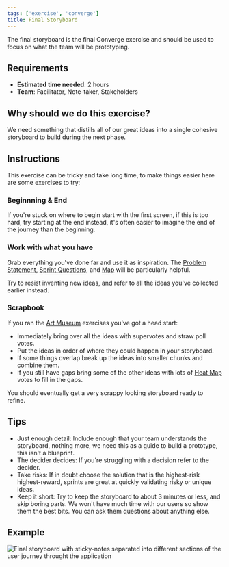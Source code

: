 ```yaml
---
tags: ['exercise', 'converge']
title: Final Storyboard
---
```


The final storyboard is the final Converge exercise and should be used to focus
on what the team will be prototyping.

## Requirements

- **Estimated time needed**: 2 hours
- **Team**: Facilitator, Note-taker, Stakeholders

## Why should we do this exercise?

We need something that distills all of our great ideas into a single cohesive
storyboard to build during the next phase.

## Instructions

This exercise can be tricky and take long time, to make things easier here are
some exercises to try:

### Beginnning & End

If you're stuck on where to begin start with the first screen, if this is too
hard, try starting at the end instead, it's often easier to imagine the end of
the journey than the beginning.

### Work with what you have

Grab everything you've done far and use it as inspiration. The [Problem Statement](/exercises/problem-statement),
 [Sprint Questions](/exercises/sprint-questions), and [Map](/exercises/make-a-map) will be particularly helpful.

Try to resist inventing new ideas, and refer to all the ideas you've collected
earlier instead.

### Scrapbook

If you ran the [Art Museum](/exercises/art-museum) exercises you've got a head start:

- Immediately bring over all the ideas with supervotes and straw poll votes.
- Put the ideas in order of where they could happen in your storyboard.
- If some things overlap break up the ideas into smaller chunks and combine them.
- If you still have gaps bring some of the other ideas with lots of [Heat Map](/exercises/heat-map)
  votes to fill in the gaps.

You should eventually get a very scrappy looking storyboard ready to refine.

## Tips

- Just enough detail: Include enough that your team understands the storyboard,
  nothing more, we need this as a guide to build a prototype, this isn't a
  blueprint.
- The decider decides: If you're struggling with a decision refer to the
  decider.
- Take risks: If in doubt choose the solution that is the highest-risk
  highest-reward, sprints are great at quickly validating risky or unique
  ideas.
- Keep it short: Try to keep the storyboard to about 3 minutes or less, and
  skip boring parts. We won't have much time with our users so show them the
  best bits. You can ask them questions about anything else.

## Example
![Final storyboard with sticky-notes separated into different sections of the user journey throught the application](/images/exercises/final-storyboard.png)
